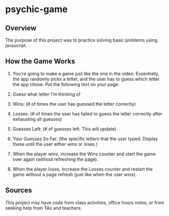 # psychic-game

## Overview

The purpose of this project was to practice solving basic problems using javascript.

## How the Game Works

1. You're going to make a game just like the one in the video. Essentially, the app randomly picks a letter, and the user has to guess which letter the app chose. Put the following text on your page:

2. Guess what letter I'm thinking of

3. Wins: (# of times the user has guessed the letter correctly)

4. Losses: (# of times the user has failed to guess the letter correctly after exhausting all guesses)

5. Guesses Left: (# of guesses left. This will update)

6. Your Guesses So Far: (the specific letters that the user typed. Display these until the user either wins or loses.)

7. When the player wins, increase the Wins counter and start the game over again (without refreshing the page).

8. When the player loses, increase the Losses counter and restart the game without a page refresh (just like when the user wins).

## Sources

This project may have code from class activities, office hours notes, or from seeking help from TAs and teachers.
